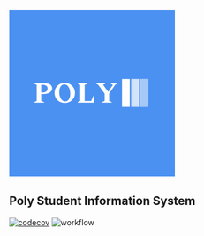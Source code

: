 ![poly-logo](./assets/logo.svg)

## Poly Student Information System

[![codecov](https://codecov.io/gh/techyangon/poly-api/branch/develop/graph/badge.svg?token=Rp0X0qdixB)](https://codecov.io/gh/techyangon/poly-api) ![workflow](https://github.com/techyangon/poly-api/actions/workflows/ci.yaml/badge.svg?branch=develop)
